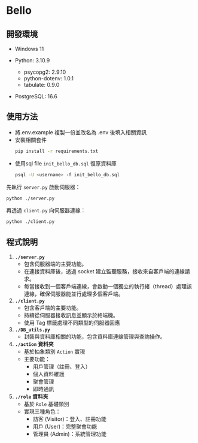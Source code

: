# Bello

## 開發環境

- Windows 11

- Python: 3.10.9

  - psycopg2: 2.9.10
  - python-dotenv: 1.0.1
  - tabulate: 0.9.0

- PostgreSQL: 16.6

## 使用方法
- 將.env.example 複製一份並改名為 .env 後填入相關資訊
- 安裝相關套件 
    ```bash
    pip install -r requirements.txt
    ```
- 使用sql file `init_bello_db.sql` 復原資料庫
    ```bash
    psql -U <username> -f init_bello_db.sql
    ```

先執行 `server.py` 啟動伺服器：

```bash
python ./server.py 
```

再透過 `client.py` 向伺服器連線：

```bash
python ./client.py 
```



## 程式說明

1. **`./server.py`**
   - 包含伺服器端的主要功能。
   - 在連接資料庫後，透過 socket 建立監聽服務，接收來自客戶端的連線請求。
   - 每當接收到一個客戶端連線，會啟動一個獨立的執行緒（thread）處理該連線，確保伺服器能並行處理多個客戶端。
2. **`./client.py`**
   - 包含客戶端的主要功能。
   - 持續從伺服器接收訊息並顯示於終端機。
   - 使用 Tag 標籤處理不同類型的伺服器回應
3. **`./DB_utils.py`**
   - 封裝與資料庫相關的功能，包含資料庫連線管理與查詢操作。
4. **`./action` 資料夾**
   - 基於抽象類別 `Action` 實現
   - 主要功能：
     * 用戶管理（註冊、登入）
     * 個人資料維護
     * 聚會管理
     * 即時通訊
5. **`./role` 資料夾**
   - 基於 `Role` 基礎類別
   - 實現三種角色：
     * 訪客 (Visitor)：登入、註冊功能
     * 用戶 (User)：完整聚會功能
     * 管理員 (Admin)：系統管理功能
